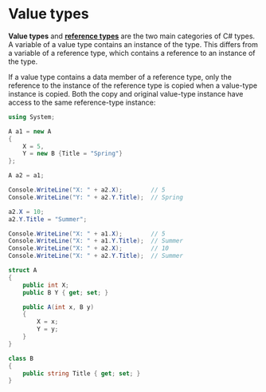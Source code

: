 # Value types

**Value types** and [**reference types**](reference%20types.md) are the two main categories of C# types. A variable of a value type contains an instance of the type. This differs from a variable of a reference type, which contains a reference to an instance of the type.

If a value type contains a data member of a reference type, only the reference to the instance of the reference type is copied when a value-type instance is copied. Both the copy and original value-type instance have access to the same reference-type instance:

```csharp
using System;

A a1 = new A
{
    X = 5,
    Y = new B {Title = "Spring"}
};

A a2 = a1;

Console.WriteLine("X: " + a2.X);        // 5
Console.WriteLine("Y: " + a2.Y.Title);  // Spring

a2.X = 10;
a2.Y.Title = "Summer";

Console.WriteLine("X: " + a1.X);        // 5
Console.WriteLine("X: " + a1.Y.Title);  // Summer
Console.WriteLine("X: " + a2.X);        // 10
Console.WriteLine("X: " + a2.Y.Title);  // Summer

struct A
{
    public int X;
    public B Y { get; set; }

    public A(int x, B y)
    {
        X = x;
        Y = y;
    }
}

class B
{
    public string Title { get; set; }
}
```
